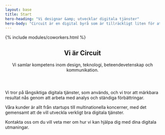 ```yaml
---
layout: base
title: Start
hero-heading: "Vi designar &amp; utvecklar digitala tjänster"
hero-body: "Circuit är en digital byrå som är tillräckligt liten för att vara personlig och engagerad men tillräckligt stor för att kunna leverera enastående projekt och förvaltning."
---
```


{% include modules/coworkers.html %}

<div class="section">
    <div class="section section-type-text">
        <article class="module-article">
            <header>
                <h2>Vi är Circuit</h2>
                <span class="line"></span>
                <p>Vi samlar kompetens inom design, teknologi, beteendevetenskap och kommunikation.</p>
            </header>
            <main>
                <p>Vi tror på långsiktiga digitala tjänster, som används, och vi tror att märkbara resultat nås genom att arbeta med analys och ständiga förbättringar.</p>
                <p>Våra kunder är allt från startups till multinationella koncerner, med det gemensamt att de vill utveckla verkligt bra digitala tjänster.</p>
                <p>Kontakta oss om du vill veta mer om hur vi kan hjälpa dig med dina digitala utmaningar.</p>
            </main>
        </article>
    </div>
</div>
